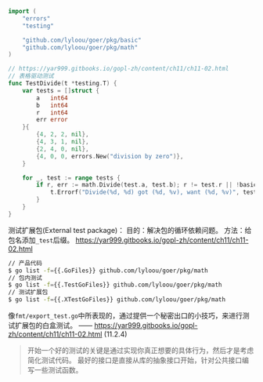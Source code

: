```go
import (
	"errors"
	"testing"

	"github.com/lyloou/goer/pkg/basic"
	"github.com/lyloou/goer/pkg/math"
)

// https://yar999.gitbooks.io/gopl-zh/content/ch11/ch11-02.html
// 表格驱动测试
func TestDivide(t *testing.T) {
	var tests = []struct {
		a   int64
		b   int64
		r   int64
		err error
	}{
		{4, 2, 2, nil},
		{4, 3, 1, nil},
		{2, 4, 0, nil},
		{4, 0, 0, errors.New("division by zero")},
	}

	for _, test := range tests {
		if r, err := math.Divide(test.a, test.b); r != test.r || !basic.IsSameError(err, test.err) {
			t.Errorf("Divide(%d, %d) got (%d, %v), want (%d, %v)", test.a, test.b, r, err, test.r, test.err)
		}
	}
}
```

测试扩展包(External test package)：
目的：解决包的循环依赖问题。
方法：给包名添加`_test`后缀。
https://yar999.gitbooks.io/gopl-zh/content/ch11/ch11-02.html

```sh
// 产品代码
$ go list -f={{.GoFiles}} github.com/lyloou/goer/pkg/math
// 包内测试
$ go list -f={{.TestGoFiles}} github.com/lyloou/goer/pkg/math
// 测试扩展包
$ go list -f={{.XTestGoFiles}} github.com/lyloou/goer/pkg/math
```

像`fmt/export_test.go`中所表现的，通过提供一个秘密出口的小技巧，来进行测试扩展包的白盒测试。
—— https://yar999.gitbooks.io/gopl-zh/content/ch11/ch11-02.html (11.2.4)

> 开始一个好的测试的关键是通过实现你真正想要的具体行为，然后才是考虑简化测试代码。
> 最好的接口是直接从库的抽象接口开始，针对公共接口编写一些测试函数。